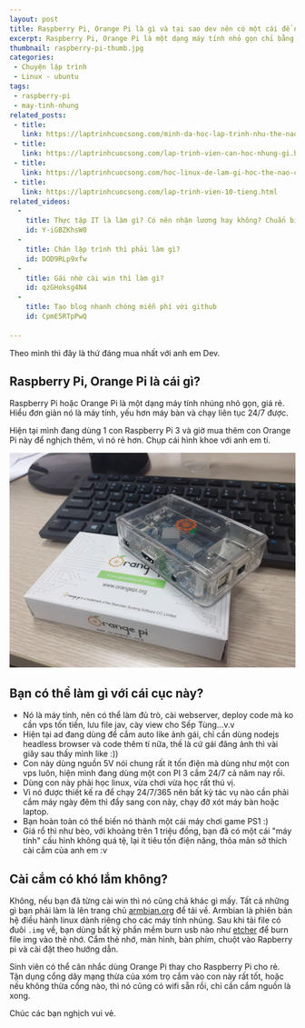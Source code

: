 ```yaml
---
layout: post
title: Raspberry Pi, Orange Pi là gì và tại sao dev nên có một cái để nghịch?
excerpt: Raspberry Pi, Orange Pi là một dạng máy tính nhỏ gọn chỉ bằng lòng bàn tay, rẻ và tốn ít năng lượng. Một thiết bị rất đáng để tìm hiểu cho lập trình viên với nhiều ứng dụng hữu ích.
thumbnail: raspberry-pi-thumb.jpg
categories:
 - Chuyện lập trình
 - Linux - ubuntu
tags:
 - raspberry-pi
 - may-tinh-nhung
related_posts:
 - title:
   link: https://laptrinhcuocsong.com/minh-da-hoc-lap-trinh-nhu-the-nao.html
 - title:
   link: https://laptrinhcuocsong.com/lap-trinh-vien-can-hoc-nhung-gi.html
 - title:
   link: https://laptrinhcuocsong.com/hoc-linux-de-lam-gi-hoc-the-nao-cho-hieu-qua.html
 - title:
   link: https://laptrinhcuocsong.com/lap-trinh-vien-10-tieng.html
related_videos:
  -
    title: Thực tập IT là làm gì? Có nên nhận lương hay không? Chuẩn bị gì cho kỳ thực tập?
    id: Y-iGBZKhsW0
  -
    title: Chán lập trình thì phải làm gì?
    id: DOD9RLp9xfw
  -
    title: Gái nhờ cài win thì làm gì?
    id: qzGHoksg4N4
  -
    title: Tạo blog nhanh chóng miễn phí với github
    id: CpmE5RTpPwQ

---
```

Theo mình thì đây là thứ đáng mua nhất với anh em Dev.

## Raspberry Pi, Orange Pi là cái gì?

Raspberry Pi hoặc Orange Pi là một dạng máy tính nhúng nhỏ gọn, giá rẻ. Hiểu đơn giản nó là máy tính, yếu hơn máy bàn và chạy liên tục 24/7 được.

Hiện tại mình đang dùng 1 con Raspberry Pi 3 và giờ mua thêm con Orange Pi này để nghịch thêm, vì nó rẻ hơn. Chụp cái hình khoe với anh em tí.

![Orange pi](images/orange-pi.jpg)

## Bạn có thể làm gì với cái cục này?

- Nó là máy tính, nên có thể làm đủ trò, cài webserver, deploy code mà ko cần vps tốn tiền, lưu file jav, cày view cho Sếp Tùng...v.v
- Hiện tại ad đang dùng để cắm auto like ảnh gái, chỉ cần dùng nodejs headless browser và code thêm tí nữa, thế là cứ gái đăng ảnh thì vài giây sau thấy mình like :))
- Con này dùng nguồn 5V nói chung rất ít tốn điện mà dùng như một con vps luôn,  hiện mình đang dùng một con PI 3 cắm 24/7 cả năm nay rồi.
- Dùng con này phải học linux, vừa chơi vừa học rất thú vị.
- Vì nó được thiết kế ra để chạy 24/7/365 nên bất kỳ tác vụ nào cần phải cắm máy ngày đêm thì đẩy sang con này, chạy đỡ xót máy bàn hoặc laptop.
- Bạn hoàn toàn có thể biến nó thành một cái máy chơi game PS1 :)
- Giá rổ thì như bèo, với khoảng trên 1 triệu đồng, bạn đã có một cái "máy tính" cấu hình không quá tệ, lại ít tiêu tốn điện năng, thỏa mãn sở thích cài cắm của anh em :v

## Cài cắm có khó lắm không?

Không, nếu bạn đã từng cài win thì nó cũng chả khác gì mấy. Tất cả những gì bạn phải làm là lên trang chủ [armbian.org](armbian.org) để tải về. Armbian là phiên bản hệ điều hành linux dành riêng cho các máy tính nhúng. Sau khi tải file có đuôi `.img` về, bạn dùng bất kỳ phần mềm burn usb nào như [etcher](https://www.balena.io/etcher/) để burn file img vào thẻ nhớ. Cắm thẻ nhớ, màn hình, bàn phím, chuột vào Rapberry pi và cài đặt theo hướng dẫn.

Sinh viên có thể cân nhắc dùng Orange Pi thay cho Raspberry Pi cho rẻ. Tận dụng cổng dây mạng thừa của xóm trọ cắm vào con này rất tốt, hoặc nếu không thừa cổng nào, thì nó cũng có wifi sẵn rồi, chỉ cần cắm nguồn là xong.

Chúc các bạn nghịch vui vẻ.